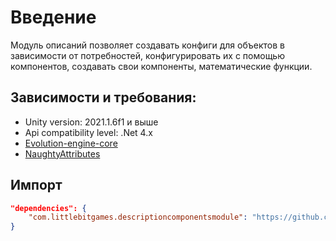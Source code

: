 # Введение

Модуль описаний позволяет создавать конфиги для объектов в зависимости от потребностей, конфигурировать их с помощью компонентов, создавать свои компоненты, математические функции.

## Зависимости и требования:
* Unity version: 2021.1.6f1 и выше
* Api compatibility level: .Net 4.x
* [Evolution-engine-core](https://bitbucket.org/little-bit-games/evolution-engine-core/src/master/)
* [NaughtyAttributes](https://github.com/dbrizov/NaughtyAttributes.git#upm)

## Импорт
```JSON
"dependencies": {
    "com.littlebitgames.descriptioncomponentsmodule": "https://github.com/LittleBitOrganization/evolution-engine-description-components.git",
}
```
